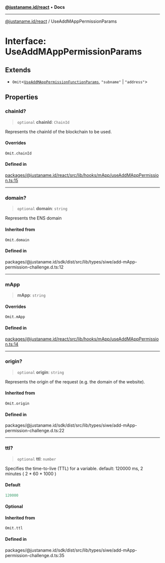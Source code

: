 [**@justaname.id/react**](../README.md) • **Docs**

***

[@justaname.id/react](../globals.md) / UseAddMAppPermissionParams

# Interface: UseAddMAppPermissionParams

## Extends

- `Omit`\<[`UseAddMAppPermissionFunctionParams`](UseAddMAppPermissionFunctionParams.md), `"subname"` \| `"address"`\>

## Properties

### chainId?

> `optional` **chainId**: `ChainId`

Represents the chainId of the blockchain to be used.

#### Overrides

`Omit.chainId`

#### Defined in

[packages/@justaname.id/react/src/lib/hooks/mApp/useAddMAppPermission.ts:15](https://github.com/JustaName-id/JustaName-sdk/blob/dc845c10af242e3ca87d95ef392516ac0bfa8b95/packages/@justaname.id/react/src/lib/hooks/mApp/useAddMAppPermission.ts#L15)

***

### domain?

> `optional` **domain**: `string`

Represents the ENS domain

#### Inherited from

`Omit.domain`

#### Defined in

packages/@justaname.id/sdk/dist/src/lib/types/siwe/add-mApp-permission-challenge.d.ts:12

***

### mApp

> **mApp**: `string`

#### Overrides

`Omit.mApp`

#### Defined in

[packages/@justaname.id/react/src/lib/hooks/mApp/useAddMAppPermission.ts:14](https://github.com/JustaName-id/JustaName-sdk/blob/dc845c10af242e3ca87d95ef392516ac0bfa8b95/packages/@justaname.id/react/src/lib/hooks/mApp/useAddMAppPermission.ts#L14)

***

### origin?

> `optional` **origin**: `string`

Represents the origin of the request (e.g. the domain of the website).

#### Inherited from

`Omit.origin`

#### Defined in

packages/@justaname.id/sdk/dist/src/lib/types/siwe/add-mApp-permission-challenge.d.ts:22

***

### ttl?

> `optional` **ttl**: `number`

Specifies the time-to-live (TTL) for a variable.
default: 120000 ms, 2 minutes ( 2 * 60 * 1000 )

#### Default

```ts
120000
```

#### Optional

#### Inherited from

`Omit.ttl`

#### Defined in

packages/@justaname.id/sdk/dist/src/lib/types/siwe/add-mApp-permission-challenge.d.ts:35
